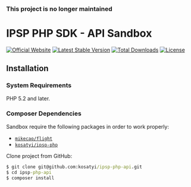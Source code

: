 ### This project is no longer maintained

# IPSP PHP SDK - API Sandbox

[![Official Website](https://img.shields.io/badge/official-website-green.svg)](https://ipsp-php.com/)
[![Latest Stable Version](https://poser.pugx.org/kosatyi/ipsp-php-api/version)](https://packagist.org/packages/kosatyi/ipsp-php-api)
[![Total Downloads](https://poser.pugx.org/kosatyi/ipsp-php-api/downloads)](https://packagist.org/packages/kosatyi/ipsp-php-api)
[![License](https://poser.pugx.org/kosatyi/ipsp-php-api/license)](https://packagist.org/packages/kosatyi/ipsp-php-api)

## Installation

### System Requirements

PHP 5.2 and later.

### Composer Dependencies

Sandbox require the following packages in order to work properly:

- [`mikecao/flight`](https://github.com/mikecao/flight)
- [`kosatyi/ipsp-php`](https://github.com/kosatyi/ipsp-php)

Clone project from GitHub:
```cmd
$ git clone git@github.com:kosatyi/ipsp-php-api.git
$ cd ipsp-php-api
$ composer install
```


